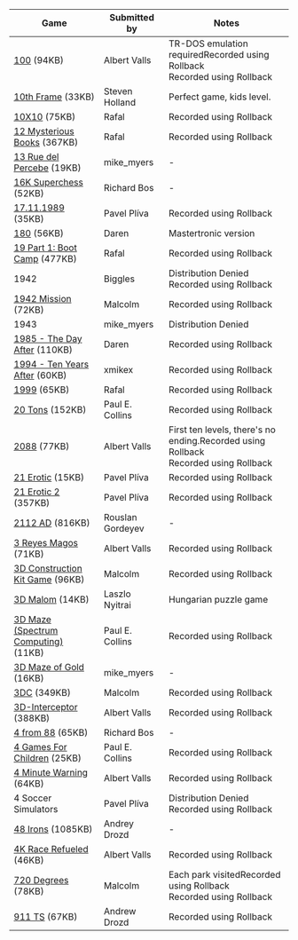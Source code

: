 | Game | Submitted by | Notes |
|------|-------------|--------|
| [100](100.rzx) (94KB) | Albert Valls | TR-DOS emulation requiredRecorded using Rollback<br>Recorded using Rollback |
| [10th Frame](10thframe.rzx) (33KB) | Steven Holland | Perfect game, kids level. |
| [10X10](10x10.rzx) (75KB) | Rafal | Recorded using Rollback |
| [12 Mysterious Books](12mysteriousbooks.zip) (367KB) | Rafal | Recorded using Rollback |
| [13 Rue del Percebe](13ruepercebe.rzx) (19KB) | mike_myers | - |
| [16K Superchess](16ksuperchess.rzx) (52KB) | Richard Bos | - |
| [17.11.1989](17111989.rzx) (35KB) | Pavel Plíva | Recorded using Rollback |
| [180](180.rzx) (56KB) | Daren | Mastertronic version |
| [19 Part 1: Boot Camp](19bootcamp.zip) (477KB) | Rafal | Recorded using Rollback |
| 1942 | Biggles | Distribution Denied<br>Recorded using Rollback |
| [1942 Mission](1942mission.rzx) (72KB) | Malcolm | Recorded using Rollback |
| 1943 | mike_myers | Distribution Denied |
| [1985 - The Day After](1985.rzx) (110KB) | Daren | Recorded using Rollback |
| [1994 - Ten Years After](1994.rzx) (60KB) | xmikex | Recorded using Rollback |
| [1999](1999.rzx) (65KB) | Rafal | Recorded using Rollback |
| [20 Tons](20tons.zip) (152KB) | Paul E. Collins | Recorded using Rollback |
| [2088](2088.rzx) (77KB) | Albert Valls | First ten levels, there's no ending.Recorded using Rollback<br>Recorded using Rollback |
| [21 Erotic](21erotic.rzx) (15KB) | Pavel Plíva | Recorded using Rollback |
| [21 Erotic 2](21erotic2.zip) (357KB) | Pavel Plíva | Recorded using Rollback |
| [2112 AD](2112ad.rzx) (816KB) | Rouslan Gordeyev | - |
| [3 Reyes Magos](3reyesmagos.rzx) (71KB) | Albert Valls | Recorded using Rollback |
| [3D Construction Kit Game](3dkitgame.rzx) (96KB) | Malcolm | Recorded using Rollback |
| [3D Malom](3dmalom.rzx) (14KB) | Laszlo Nyitrai | Hungarian puzzle game |
| [3D Maze (Spectrum Computing)](3dmazesc.rzx) (11KB) | Paul E. Collins | Recorded using Rollback |
| [3D Maze of Gold](3dmazegold.rzx) (16KB) | mike_myers | - |
| [3DC](3dc.rzx) (349KB) | Malcolm | Recorded using Rollback |
| [3D-Interceptor](3dnterceptor.rzx) (388KB) | Albert Valls | Recorded using Rollback |
| [4 from 88](4from88.rzx) (65KB) | Richard Bos | - |
| [4 Games For Children](4gamesforkids.rzx) (25KB) | Paul E. Collins | Recorded using Rollback |
| [4 Minute Warning](4minute.zip) (64KB) | Albert Valls | Recorded using Rollback |
| 4 Soccer Simulators | Pavel Plíva | Distribution Denied<br>Recorded using Rollback |
| [48 Irons](48irons.zip) (1085KB) | Andrey Drozd | - |
| [4K Race Refueled](4krace.rzx) (46KB) | Albert Valls | Recorded using Rollback |
| [720 Degrees](720.rzx) (78KB) | Malcolm | Each park visitedRecorded using Rollback<br>Recorded using Rollback |
| [911 TS](911ts.rzx) (67KB) | Andrew Drozd | Recorded using Rollback |
